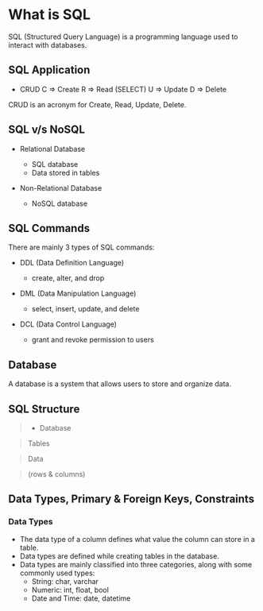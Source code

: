 # What is SQL

SQL (Structured Query Language) is a programming language used to interact with databases.

## SQL Application

- CRUD
  C => Create
  R => Read (SELECT)
  U => Update
  D => Delete

CRUD is an acronym for Create, Read, Update, Delete.

## SQL v/s NoSQL

- Relational Database
  - SQL database
  - Data stored in tables

- Non-Relational Database
  - NoSQL database

## SQL Commands

There are mainly 3 types of SQL commands:

- DDL (Data Definition Language)
  - create, alter, and drop

- DML (Data Manipulation Language)
  - select, insert, update, and delete

- DCL (Data Control Language)
  - grant and revoke permission to users

## Database

A database is a system that allows users to store and organize data.

## SQL Structure
>* Database

> Tables

> Data

> (rows & columns)

## Data Types, Primary & Foreign Keys, Constraints

### Data Types

- The data type of a column defines what value the column can store in a table.
- Data types are defined while creating tables in the database.
- Data types are mainly classified into three categories, along with some commonly used types:
  * String: char, varchar
  * Numeric: int, float, bool
  * Date and Time: date, datetime

